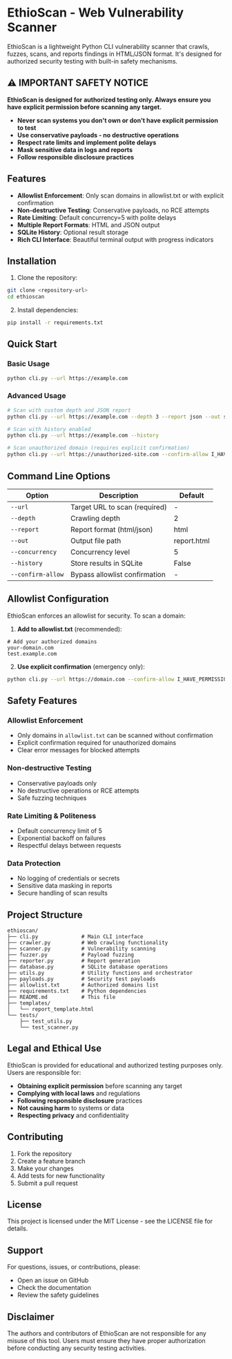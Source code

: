 # EthioScan - Web Vulnerability Scanner

EthioScan is a lightweight Python CLI vulnerability scanner that crawls, fuzzes, scans, and reports findings in HTML/JSON format. It's designed for authorized security testing with built-in safety mechanisms.

## ⚠️ IMPORTANT SAFETY NOTICE

**EthioScan is designed for authorized testing only. Always ensure you have explicit permission before scanning any target.**

- **Never scan systems you don't own or don't have explicit permission to test**
- **Use conservative payloads - no destructive operations**
- **Respect rate limits and implement polite delays**
- **Mask sensitive data in logs and reports**
- **Follow responsible disclosure practices**

## Features

- **Allowlist Enforcement**: Only scan domains in allowlist.txt or with explicit confirmation
- **Non-destructive Testing**: Conservative payloads, no RCE attempts
- **Rate Limiting**: Default concurrency=5 with polite delays
- **Multiple Report Formats**: HTML and JSON output
- **SQLite History**: Optional result storage
- **Rich CLI Interface**: Beautiful terminal output with progress indicators

## Installation

1. Clone the repository:
```bash
git clone <repository-url>
cd ethioscan
```

2. Install dependencies:
```bash
pip install -r requirements.txt
```

## Quick Start

### Basic Usage
```bash
python cli.py --url https://example.com
```

### Advanced Usage
```bash
# Scan with custom depth and JSON report
python cli.py --url https://example.com --depth 3 --report json --out scan_results.json

# Scan with history enabled
python cli.py --url https://example.com --history

# Scan unauthorized domain (requires explicit confirmation)
python cli.py --url https://unauthorized-site.com --confirm-allow I_HAVE_PERMISSION
```

## Command Line Options

| Option | Description | Default |
|--------|-------------|---------|
| `--url` | Target URL to scan (required) | - |
| `--depth` | Crawling depth | 2 |
| `--report` | Report format (html/json) | html |
| `--out` | Output file path | report.html |
| `--concurrency` | Concurrency level | 5 |
| `--history` | Store results in SQLite | False |
| `--confirm-allow` | Bypass allowlist confirmation | - |

## Allowlist Configuration

EthioScan enforces an allowlist for security. To scan a domain:

1. **Add to allowlist.txt** (recommended):
```
# Add your authorized domains
your-domain.com
test.example.com
```

2. **Use explicit confirmation** (emergency only):
```bash
python cli.py --url https://domain.com --confirm-allow I_HAVE_PERMISSION
```

## Safety Features

### Allowlist Enforcement
- Only domains in `allowlist.txt` can be scanned without confirmation
- Explicit confirmation required for unauthorized domains
- Clear error messages for blocked attempts

### Non-destructive Testing
- Conservative payloads only
- No destructive operations or RCE attempts
- Safe fuzzing techniques

### Rate Limiting & Politeness
- Default concurrency limit of 5
- Exponential backoff on failures
- Respectful delays between requests

### Data Protection
- No logging of credentials or secrets
- Sensitive data masking in reports
- Secure handling of scan results

## Project Structure

```
ethioscan/
├── cli.py              # Main CLI interface
├── crawler.py          # Web crawling functionality
├── scanner.py          # Vulnerability scanning
├── fuzzer.py           # Payload fuzzing
├── reporter.py         # Report generation
├── database.py         # SQLite database operations
├── utils.py            # Utility functions and orchestrator
├── payloads.py         # Security test payloads
├── allowlist.txt       # Authorized domains list
├── requirements.txt    # Python dependencies
├── README.md           # This file
├── templates/
│   └── report_template.html
└── tests/
    ├── test_utils.py
    └── test_scanner.py
```

## Legal and Ethical Use

EthioScan is provided for educational and authorized testing purposes only. Users are responsible for:

- **Obtaining explicit permission** before scanning any target
- **Complying with local laws** and regulations
- **Following responsible disclosure** practices
- **Not causing harm** to systems or data
- **Respecting privacy** and confidentiality

## Contributing

1. Fork the repository
2. Create a feature branch
3. Make your changes
4. Add tests for new functionality
5. Submit a pull request

## License

This project is licensed under the MIT License - see the LICENSE file for details.

## Support

For questions, issues, or contributions, please:
- Open an issue on GitHub
- Check the documentation
- Review the safety guidelines

## Disclaimer

The authors and contributors of EthioScan are not responsible for any misuse of this tool. Users must ensure they have proper authorization before conducting any security testing activities.
